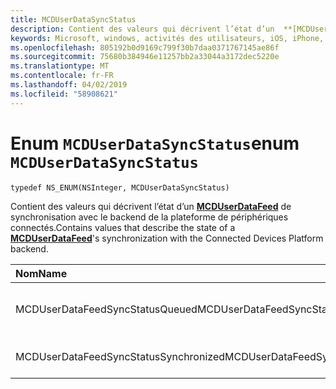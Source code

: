 ```yaml
---
title: MCDUserDataSyncStatus
description: Contient des valeurs qui décrivent l’état d’un  **[MCDUserDataFeed](MCDUserDataFeed.md)** de synchronisation avec le backend de la plateforme de périphériques connectés.
keywords: Microsoft, windows, activités des utilisateurs, iOS, iPhone, objectiveC, les appareils, Project Rome connectés
ms.openlocfilehash: 805192b0d9169c799f30b7daa0371767145ae86f
ms.sourcegitcommit: 75680b384946e11257bb2a33044a3172dec5220e
ms.translationtype: MT
ms.contentlocale: fr-FR
ms.lasthandoff: 04/02/2019
ms.locfileid: "58908621"
---
```

# <a name="enum-mcduserdatasyncstatus"></a><span data-ttu-id="a2cf8-104">Enum `MCDUserDataSyncStatus`</span><span class="sxs-lookup"><span data-stu-id="a2cf8-104">enum `MCDUserDataSyncStatus`</span></span>

```
typedef NS_ENUM(NSInteger, MCDUserDataSyncStatus)
```

<span data-ttu-id="a2cf8-105">Contient des valeurs qui décrivent l’état d’un  **[MCDUserDataFeed](MCDUserDataFeed.md)** de synchronisation avec le backend de la plateforme de périphériques connectés.</span><span class="sxs-lookup"><span data-stu-id="a2cf8-105">Contains values that describe the state of a **[MCDUserDataFeed](MCDUserDataFeed.md)**'s synchronization with the Connected Devices Platform backend.</span></span>

|<span data-ttu-id="a2cf8-106">Nom</span><span class="sxs-lookup"><span data-stu-id="a2cf8-106">Name</span></span> | <span data-ttu-id="a2cf8-107">Value</span><span class="sxs-lookup"><span data-stu-id="a2cf8-107">Value</span></span> | <span data-ttu-id="a2cf8-108">Description</span><span class="sxs-lookup"><span data-stu-id="a2cf8-108">Description</span></span> |
|:-- |:-- |:-- |
|  <span data-ttu-id="a2cf8-109">MCDUserDataFeedSyncStatusQueued</span><span class="sxs-lookup"><span data-stu-id="a2cf8-109">MCDUserDataFeedSyncStatusQueued</span></span> |<span data-ttu-id="a2cf8-110">0</span><span class="sxs-lookup"><span data-stu-id="a2cf8-110">0</span></span>| <span data-ttu-id="a2cf8-111">Les données ne sont pas encore synchronisées.</span><span class="sxs-lookup"><span data-stu-id="a2cf8-111">The data is not yet synchronized.</span></span> |
| <span data-ttu-id="a2cf8-112">MCDUserDataFeedSyncStatusSynchronized</span><span class="sxs-lookup"><span data-stu-id="a2cf8-112">MCDUserDataFeedSyncStatusSynchronized</span></span> |<span data-ttu-id="a2cf8-113">1</span><span class="sxs-lookup"><span data-stu-id="a2cf8-113">1</span></span>| <span data-ttu-id="a2cf8-114">Les données ont été synchronisées.</span><span class="sxs-lookup"><span data-stu-id="a2cf8-114">The data has been synchronized.</span></span>|